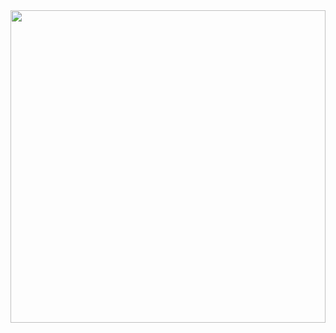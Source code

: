 <img src="https://media.giphy.com/media/oNJ3am00JCroA/giphy.gif" style="width:100%;height:500px;object-fit:cover"/>


